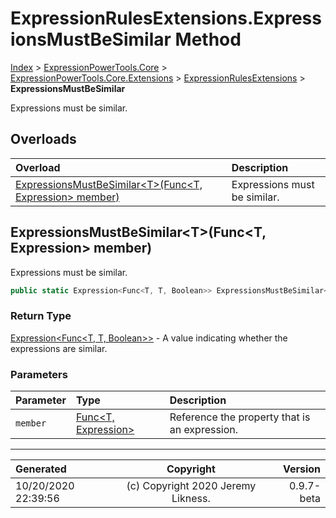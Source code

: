 ﻿# ExpressionRulesExtensions.ExpressionsMustBeSimilar Method

[Index](../index.md) > [ExpressionPowerTools.Core](ExpressionPowerTools.Core.a.md) > [ExpressionPowerTools.Core.Extensions](ExpressionPowerTools.Core.Extensions.n.md) > [ExpressionRulesExtensions](ExpressionPowerTools.Core.Extensions.ExpressionRulesExtensions.cs.md) > **ExpressionsMustBeSimilar**

Expressions must be similar.

## Overloads

| Overload | Description |
| :-- | :-- |
| [ExpressionsMustBeSimilar&lt;T>(Func&lt;T, Expression> member)](#expressionsmustbesimilartfunct-expression-member) | Expressions must be similar. |
## ExpressionsMustBeSimilar&lt;T>(Func&lt;T, Expression> member)

Expressions must be similar.

```csharp
public static Expression<Func<T, T, Boolean>> ExpressionsMustBeSimilar<T>(Func<T, Expression> member)
```

### Return Type

 [Expression&lt;Func&lt;T, T, Boolean>>](https://docs.microsoft.com/dotnet/api/system.linq.expressions.expression-1)  - A value indicating whether the expressions are similar.

### Parameters

| Parameter | Type | Description |
| :-- | :-- | :-- |
| `member` | [Func&lt;T, Expression>](https://docs.microsoft.com/dotnet/api/system.func-2) | Reference the property that is an expression. |



---

| Generated | Copyright | Version |
| :-- | :-: | --: |
| 10/20/2020 22:39:56 | (c) Copyright 2020 Jeremy Likness. | 0.9.7-beta |
